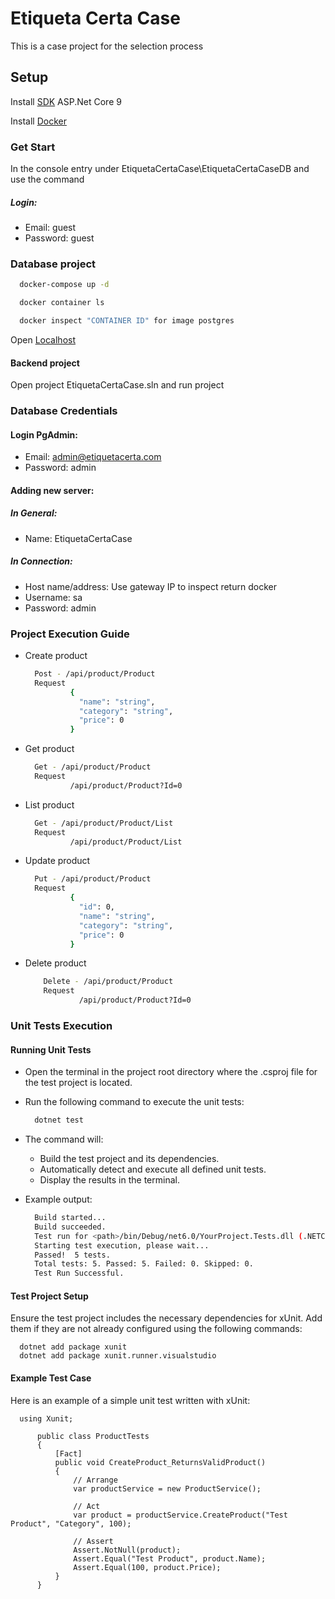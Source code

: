 # Etiqueta Certa Case
This is a case project for the selection process

## Setup

Install [SDK](https://dotnet.microsoft.com/pt-br/download/dotnet/9.0) ASP.Net Core 9

Install [Docker](https://docs.docker.com/desktop/install/windows-install/) 

### Get Start

In the console entry under EtiquetaCertaCase\EtiquetaCertaCaseDB and use the command

##### Login:
  - Email: guest
  - Password: guest

### Database project

```bash
  docker-compose up -d

  docker container ls

  docker inspect "CONTAINER ID" for image postgres
```

Open [Localhost](http://localhost:8080/) 

#### Backend project

Open project EtiquetaCertaCase.sln and run project

### Database Credentials

#### Login PgAdmin:
  - Email: admin@etiquetacerta.com
  - Password: admin

#### Adding new server:

##### In General:
- Name: EtiquetaCertaCase

##### In Connection:
- Host name/address: Use gateway IP to inspect return docker
- Username: sa
- Password: admin

### Project Execution Guide

- Create product
  ```bash
    Post - /api/product/Product
    Request
            {
              "name": "string",
              "category": "string",
              "price": 0
            }
  ```

- Get product
  ```bash
    Get - /api/product/Product
    Request
            /api/product/Product?Id=0
  ```
  
- List product
  ```bash
    Get - /api/product/Product/List
    Request
            /api/product/Product/List
  ```

- Update product
  ```bash
    Put - /api/product/Product
    Request
            {
              "id": 0,
              "name": "string",
              "category": "string",
              "price": 0
            }
  ```

- Delete product
  ```bash
      Delete - /api/product/Product
      Request
              /api/product/Product?Id=0
  ```

### Unit Tests Execution

#### Running Unit Tests

  - Open the terminal in the project root directory where the .csproj file for the test  project is located.

  - Run the following command to execute the unit tests:
			
      ```bash
		dotnet test
      ```

  - The command will:

      - Build the test project and its dependencies.
      - Automatically detect and execute all defined unit tests.
      - Display the results in the terminal.

  - Example output:
    
      ```bash
        Build started...
        Build succeeded.
        Test run for <path>/bin/Debug/net6.0/YourProject.Tests.dll (.NETCoreApp,Version=v6.0)
        Starting test execution, please wait...
        Passed!  5 tests.
        Total tests: 5. Passed: 5. Failed: 0. Skipped: 0.
        Test Run Successful.
      ```

#### Test Project Setup

Ensure the test project includes the necessary dependencies for xUnit. Add them if they are not already configured using the following commands:

      dotnet add package xunit
      dotnet add package xunit.runner.visualstudio

#### Example Test Case

Here is an example of a simple unit test written with xUnit:

      using Xunit;

          public class ProductTests
          {
              [Fact]
              public void CreateProduct_ReturnsValidProduct()
              {
                  // Arrange
                  var productService = new ProductService();

                  // Act
                  var product = productService.CreateProduct("Test Product", "Category", 100);

                  // Assert
                  Assert.NotNull(product);
                  Assert.Equal("Test Product", product.Name);
                  Assert.Equal(100, product.Price);
              }
          }

